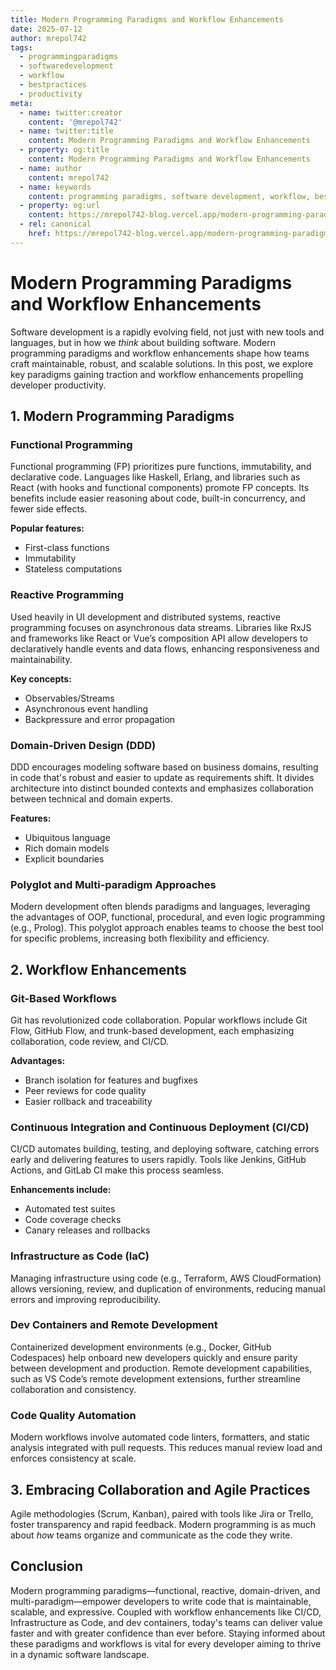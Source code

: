 ```yaml
---
title: Modern Programming Paradigms and Workflow Enhancements
date: 2025-07-12
author: mrepol742
tags:
  - programmingparadigms
  - softwaredevelopment
  - workflow
  - bestpractices
  - productivity
meta:
  - name: twitter:creator
    content: '@mrepol742'
  - name: twitter:title
    content: Modern Programming Paradigms and Workflow Enhancements
  - property: og:title
    content: Modern Programming Paradigms and Workflow Enhancements
  - name: author
    content: mrepol742
  - name: keywords
    content: programming paradigms, software development, workflow, best practices, productivity
  - property: og:url
    content: https://mrepol742-blog.vercel.app/modern-programming-paradigms-and-workflow-enhancements/
  - rel: canonical
    href: https://mrepol742-blog.vercel.app/modern-programming-paradigms-and-workflow-enhancements/
---
```


# Modern Programming Paradigms and Workflow Enhancements

Software development is a rapidly evolving field, not just with new tools and languages, but in how we *think* about building software. Modern programming paradigms and workflow enhancements shape how teams craft maintainable, robust, and scalable solutions. In this post, we explore key paradigms gaining traction and workflow enhancements propelling developer productivity.

## 1. Modern Programming Paradigms

### Functional Programming
Functional programming (FP) prioritizes pure functions, immutability, and declarative code. Languages like Haskell, Erlang, and libraries such as React (with hooks and functional components) promote FP concepts. Its benefits include easier reasoning about code, built-in concurrency, and fewer side effects.

**Popular features:**
- First-class functions
- Immutability
- Stateless computations

### Reactive Programming
Used heavily in UI development and distributed systems, reactive programming focuses on asynchronous data streams. Libraries like RxJS and frameworks like React or Vue’s composition API allow developers to declaratively handle events and data flows, enhancing responsiveness and maintainability.

**Key concepts:**
- Observables/Streams
- Asynchronous event handling
- Backpressure and error propagation

### Domain-Driven Design (DDD)
DDD encourages modeling software based on business domains, resulting in code that's robust and easier to update as requirements shift. It divides architecture into distinct bounded contexts and emphasizes collaboration between technical and domain experts.

**Features:**
- Ubiquitous language
- Rich domain models
- Explicit boundaries

### Polyglot and Multi-paradigm Approaches
Modern development often blends paradigms and languages, leveraging the advantages of OOP, functional, procedural, and even logic programming (e.g., Prolog). This polyglot approach enables teams to choose the best tool for specific problems, increasing both flexibility and efficiency.

## 2. Workflow Enhancements

### Git-Based Workflows
Git has revolutionized code collaboration. Popular workflows include Git Flow, GitHub Flow, and trunk-based development, each emphasizing collaboration, code review, and CI/CD.

**Advantages:**
- Branch isolation for features and bugfixes
- Peer reviews for code quality
- Easier rollback and traceability

### Continuous Integration and Continuous Deployment (CI/CD)
CI/CD automates building, testing, and deploying software, catching errors early and delivering features to users rapidly. Tools like Jenkins, GitHub Actions, and GitLab CI make this process seamless.

**Enhancements include:**
- Automated test suites
- Code coverage checks
- Canary releases and rollbacks

### Infrastructure as Code (IaC)
Managing infrastructure using code (e.g., Terraform, AWS CloudFormation) allows versioning, review, and duplication of environments, reducing manual errors and improving reproducibility.

### Dev Containers and Remote Development
Containerized development environments (e.g., Docker, GitHub Codespaces) help onboard new developers quickly and ensure parity between development and production. Remote development capabilities, such as VS Code’s remote development extensions, further streamline collaboration and consistency.

### Code Quality Automation
Modern workflows involve automated code linters, formatters, and static analysis integrated with pull requests. This reduces manual review load and enforces consistency at scale.

## 3. Embracing Collaboration and Agile Practices

Agile methodologies (Scrum, Kanban), paired with tools like Jira or Trello, foster transparency and rapid feedback. Modern programming is as much about *how* teams organize and communicate as the code they write.

## Conclusion
Modern programming paradigms—functional, reactive, domain-driven, and multi-paradigm—empower developers to write code that is maintainable, scalable, and expressive. Coupled with workflow enhancements like CI/CD, Infrastructure as Code, and dev containers, today's teams can deliver value faster and with greater confidence than ever before. Staying informed about these paradigms and workflows is vital for every developer aiming to thrive in a dynamic software landscape.
